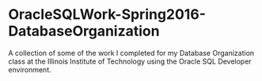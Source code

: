 # OracleSQLWork-Spring2016-DatabaseOrganization
A collection of some of the work I completed for my Database Organization class at the Illinois Institute of Technology using the Oracle SQL Developer environment.
